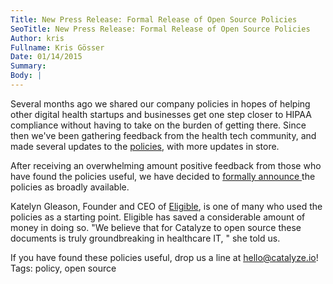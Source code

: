 ```yaml
---
Title: New Press Release: Formal Release of Open Source Policies
SeoTitle: New Press Release: Formal Release of Open Source Policies
Author: kris
Fullname: Kris Gösser
Date: 01/14/2015
Summary: 
Body: |
---
```

Several months ago we shared our company policies in hopes of helping other digital health startups and businesses get one step closer to HIPAA compliance without having to take on the burden of getting there. Since then we've been gathering feedback from the health tech community, and made several updates to the [policies](http://catalyzeio.github.io/policies/), with more updates in store.

After receiving an overwhelming amount positive feedback from those who have found the policies useful, we have decided to [formally announce ](http://www.prweb.com/releases/2015/01/prweb12442733.htm)the policies as broadly available.

Katelyn Gleason, Founder and CEO of [Eligible](https://www.eligibleapi.com/), is one of many who used the policies as a starting point. Eligible has saved a considerable amount of money in doing so. "We believe that for Catalyze to open source these documents is truly groundbreaking in healthcare IT, " she told us.

If you have found these policies useful, drop us a line at [hello@catalyze.io](mailto:hello@catalyze.io)!
Tags: policy, open source